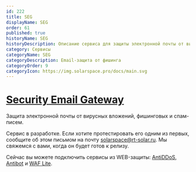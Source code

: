 ```yaml
---
id: 222
title: SEG
displayName: SEG
order: 61
published: true
historyName: SEG
historyDescription: Описание сервиса для защиты электронной почты от вирусных вложений, фишинговых и спам-писем
category: Сервисы
categoryName: SEG
categoryDescription: Email-защита от фишинга
categoryOrder: 9
categoryIcon: https://img.solarspace.pro/docs/main.svg
---
```


# [Security Email Gateway](security-email-gateway)

Защита электронной почты от вирусных вложений, фишинговых и спам-писем.

Сервис в разработке. Если хотите протестировать его одним из первых, сообщите об этом письмом на почту solarspace@rt-solar.ru. Мы свяжемся с вами, когда он будет готов к релизу.  

Сейчас вы можете подключить сервисы из WEB-защиты: [AntiDDoS]([217]), [Antibot]([216]) и [WAF Lite]([234]).